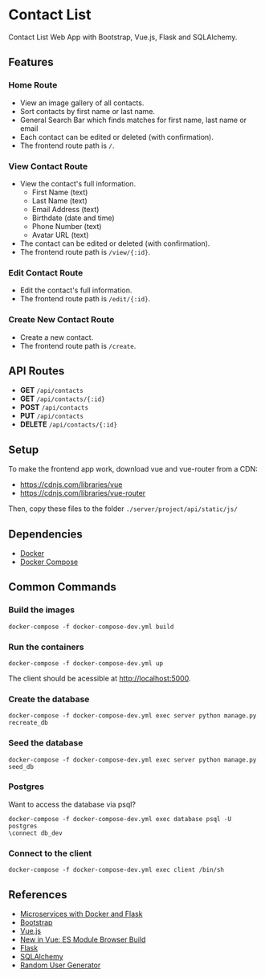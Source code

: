 # Contact List

Contact List Web App with Bootstrap, Vue.js, Flask and SQLAlchemy.

## Features

### Home Route
* View an image gallery of all contacts.
* Sort contacts by first name or last name.
* General Search Bar which finds matches for first name, last name or email
* Each contact can be edited or deleted (with confirmation).
* The frontend route path is `/`.

### View Contact Route
* View the contact's full information.
  * First Name (text)
  * Last Name (text)
  * Email Address (text)
  * Birthdate (date and time)
  * Phone Number (text)
  * Avatar URL (text)
* The contact can be edited or deleted (with confirmation).
* The frontend route path is `/view/{:id}`.

### Edit Contact Route
* Edit the contact's full information.
* The frontend route path is `/edit/{:id}`.

### Create New Contact Route
* Create a new contact.
* The frontend route path is `/create`.

## API Routes
* **GET** `/api/contacts`
* **GET** `/api/contacts/{:id}`
* **POST** `/api/contacts`
* **PUT** `/api/contacts`
* **DELETE** `/api/contacts/{:id}`

## Setup
To make the frontend app work, download vue and vue-router from a CDN:
* https://cdnjs.com/libraries/vue
* https://cdnjs.com/libraries/vue-router

Then, copy these files to the folder `./server/project/api/static/js/`

## Dependencies
* [Docker](https://www.docker.com/)
* [Docker Compose](https://docs.docker.com/compose/)

## Common Commands

### Build the images

`docker-compose -f docker-compose-dev.yml build`

### Run the containers

`docker-compose -f docker-compose-dev.yml up`

The client should be acessible at [http://localhost:5000](http://localhost:5000).

### Create the database

`docker-compose -f docker-compose-dev.yml exec server python manage.py recreate_db`

### Seed the database

`docker-compose -f docker-compose-dev.yml exec server python manage.py seed_db`

### Postgres

Want to access the database via psql?

```
docker-compose -f docker-compose-dev.yml exec database psql -U postgres
\connect db_dev
```

### Connect to the client

`docker-compose -f docker-compose-dev.yml exec client /bin/sh`

## References
* [Microservices with Docker and Flask](https://github.com/testdrivenio/testdriven-app-2.4)
* [Bootstrap](https://getbootstrap.com/)
* [Vue.js](https://vuejs.org/)
* [New in Vue: ES Module Browser Build](https://vuejsdevelopers.com/2019/02/04/vue-es-module-browser-build/)
* [Flask](https://palletsprojects.com/p/flask/)
* [SQLAlchemy](https://www.sqlalchemy.org/)
* [Random User Generator](https://randomuser.me/)
